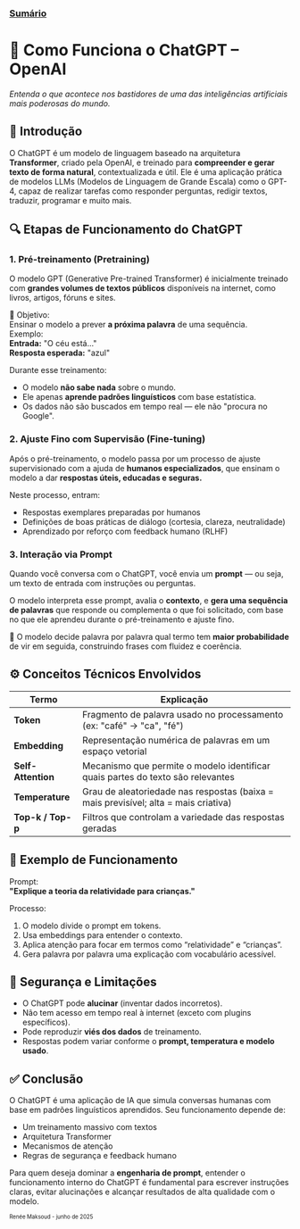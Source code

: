 ### [Sumário](<https://maksoud.github.io/Sumário>)

# 🧠 Como Funciona o ChatGPT – OpenAI

_Entenda o que acontece nos bastidores de uma das inteligências artificiais mais poderosas do mundo._


## 📌 Introdução

O ChatGPT é um modelo de linguagem baseado na arquitetura **Transformer**, criado pela OpenAI, e treinado para **compreender e gerar texto de forma natural**, contextualizada e útil. Ele é uma aplicação prática de modelos LLMs (Modelos de Linguagem de Grande Escala) como o GPT-4, capaz de realizar tarefas como responder perguntas, redigir textos, traduzir, programar e muito mais.


## 🔍 Etapas de Funcionamento do ChatGPT

### 1. **Pré-treinamento (Pretraining)**

O modelo GPT (Generative Pre-trained Transformer) é inicialmente treinado com **grandes volumes de textos públicos** disponíveis na internet, como livros, artigos, fóruns e sites.

📌 Objetivo:  
Ensinar o modelo a prever **a próxima palavra** de uma sequência.  
Exemplo:  
**Entrada:** "O céu está..."  
**Resposta esperada:** "azul"

Durante esse treinamento:

- O modelo **não sabe nada** sobre o mundo.
- Ele apenas **aprende padrões linguísticos** com base estatística.
- Os dados não são buscados em tempo real — ele não "procura no Google".


### 2. **Ajuste Fino com Supervisão (Fine-tuning)**

Após o pré-treinamento, o modelo passa por um processo de ajuste supervisionado com a ajuda de **humanos especializados**, que ensinam o modelo a dar **respostas úteis, educadas e seguras.**

Neste processo, entram:

- Respostas exemplares preparadas por humanos
- Definições de boas práticas de diálogo (cortesia, clareza, neutralidade)
- Aprendizado por reforço com feedback humano (RLHF)


### 3. **Interação via Prompt**

Quando você conversa com o ChatGPT, você envia um **prompt** — ou seja, um texto de entrada com instruções ou perguntas.

O modelo interpreta esse prompt, avalia o **contexto**, e **gera uma sequência de palavras** que responde ou complementa o que foi solicitado, com base no que ele aprendeu durante o pré-treinamento e ajuste fino.

🧠 O modelo decide palavra por palavra qual termo tem **maior probabilidade** de vir em seguida, construindo frases com fluidez e coerência.


## ⚙️ Conceitos Técnicos Envolvidos

|Termo|Explicação|
|---|---|
|**Token**|Fragmento de palavra usado no processamento (ex: "café" → "ca", "fé")|
|**Embedding**|Representação numérica de palavras em um espaço vetorial|
|**Self-Attention**|Mecanismo que permite o modelo identificar quais partes do texto são relevantes|
|**Temperature**|Grau de aleatoriedade nas respostas (baixa = mais previsível; alta = mais criativa)|
|**Top-k / Top-p**|Filtros que controlam a variedade das respostas geradas|

## 💬 Exemplo de Funcionamento

Prompt:  
**"Explique a teoria da relatividade para crianças."**

Processo:

1. O modelo divide o prompt em tokens.
2. Usa embeddings para entender o contexto.
3. Aplica atenção para focar em termos como “relatividade” e “crianças”.
4. Gera palavra por palavra uma explicação com vocabulário acessível.


## 🔐 Segurança e Limitações

- O ChatGPT pode **alucinar** (inventar dados incorretos).
- Não tem acesso em tempo real à internet (exceto com plugins específicos).
- Pode reproduzir **viés dos dados** de treinamento.
- Respostas podem variar conforme o **prompt, temperatura e modelo usado**.


## ✅ Conclusão

O ChatGPT é uma aplicação de IA que simula conversas humanas com base em padrões linguísticos aprendidos. Seu funcionamento depende de:

- Um treinamento massivo com textos
- Arquitetura Transformer
- Mecanismos de atenção
- Regras de segurança e feedback humano

Para quem deseja dominar a **engenharia de prompt**, entender o funcionamento interno do ChatGPT é fundamental para escrever instruções claras, evitar alucinações e alcançar resultados de alta qualidade com o modelo.


<sup><sub>
Renée Maksoud - junho de 2025
</sub></sup>